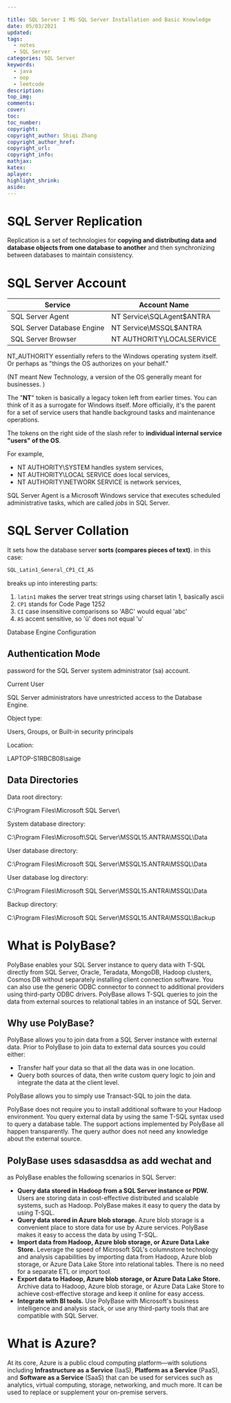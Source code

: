 ```yaml
---

title: SQL Server I MS SQL Server Installation and Basic Knowledge
date: 05/03/2021
updated: 
tags: 
  - notes
  - SQL Server
categories: SQL Server
keywords: 
  - java
  - oop
  - leetcode
description: 
top_img: 
comments: 
cover: 
toc: 
toc_number: 
copyright:
copyright_author: Shiqi Zhang
copyright_author_href:
copyright_url:
copyright_info:
mathjax:
katex:
aplayer:
highlight_shrink:
aside:
---
```


# SQL Server Replication

Replication is a set of technologies for **copying and distributing data and database objects from one database to another** and then synchronizing between databases to maintain consistency. 

# SQL Server Account

| Service                    | Account Name              |
| -------------------------- | ------------------------- |
| SQL Server Agent           | NT Service\SQLAgent$ANTRA |
| SQL Server Database Engine | NT Service\MSSQL$ANTRA    |
| SQL Server Browser         | NT AUTHORITY\LOCALSERVICE |



NT_AUTHORITY essentially refers to the Windows operating system itself. Or perhaps as "things the OS authorizes on your behalf."

(NT meant New Technology, a version of the OS generally meant for businesses. )

The "**NT**" token is basically a legacy token left from earlier times. You can think of it as a surrogate for Windows itself. More officially, it's the parent for a set of service users that handle background tasks and maintenance operations.

The tokens on the right side of the slash refer to **individual internal service "users" of the OS**. 

For example, 

- NT AUTHORITY\SYSTEM handles system services, 
- NT AUTHORITY\LOCAL SERVICE does local services, 
- NT AUTHORITY\NETWORK SERVICE is network services, 



SQL Server Agent is a Microsoft Windows service that executes scheduled administrative tasks, which are called *jobs* in SQL Server.

# SQL Server Collation

It sets how the database server **sorts (compares pieces of text)**. in this case:

```sql
SQL_Latin1_General_CP1_CI_AS
```

breaks up into interesting parts:

1. `latin1` makes the server treat strings using charset latin 1, basically ascii
2. `CP1` stands for Code Page 1252
3. `CI` case insensitive comparisons so 'ABC' would equal 'abc'
4. `AS` accent sensitive, so 'ü' does not equal 'u'

Database Engine Configuration

## Authentication Mode

password for the SQL Server system administrator (sa) account.

Current User

SQL Server administrators have unrestricted access to the Database Engine.

Object type:

Users, Groups, or Built-in security principals

Location:

LAPTOP-S1RBCB08\saige

## Data Directories

Data root directory:

C:\Program Files\Microsoft SQL Server\

System database   directory:

C:\Program Files\Microsoft\SQL Server\MSSQL15.ANTRA\MSSQL\Data

User database directory:

C:\Program Files\Microsoft SQL Server\MSSQL15.ANTRA\MSSQL\Data

User database log directory:

C:\Program Files\Microsoft SQL Server\MSSQL15.ANTRA\MSSQL\Data

Backup directory:

C:\Program Files\Microsoft SQL Server\MSSQL15.ANTRA\MSSQL\Backup

# What is PolyBase?

PolyBase enables your SQL Server instance to query data with T-SQL directly from SQL Server, Oracle, Teradata, MongoDB, Hadoop clusters, Cosmos DB without separately installing client connection software. You can also use the generic ODBC connector to connect to additional providers using third-party ODBC drivers. PolyBase allows T-SQL queries to join the data from external sources to relational tables in an instance of SQL Server.

## Why use PolyBase?

PolyBase allows you to join data from a SQL Server instance with external data. Prior to PolyBase to join data to external data sources you could either:

- Transfer half your data so that all the data was in one location.
- Query both sources of data, then write custom query logic to join and integrate the data at the client level.

PolyBase allows you to simply use Transact-SQL to join the data.

PolyBase does not require you to install additional software to your Hadoop environment. You query external data by using the same T-SQL syntax used to query a database table. The support actions implemented by PolyBase all happen transparently. The query author does not need any knowledge about the external source.

## PolyBase uses sdasasddsa as  add wechat and 

as PolyBase enables the following scenarios in SQL Server:

- **Query data stored in Hadoop from a SQL Server instance or PDW.** Users are storing data in cost-effective distributed and scalable systems, such as Hadoop. PolyBase makes it easy to query the data by using T-SQL.
- **Query data stored in Azure blob storage.** Azure blob storage is a convenient place to store data for use by Azure services. PolyBase makes it easy to access the data by using T-SQL.
- **Import data from Hadoop, Azure blob storage, or Azure Data Lake Store.** Leverage the speed of Microsoft SQL's columnstore technology and analysis capabilities by importing data from Hadoop, Azure blob storage, or Azure Data Lake Store into relational tables. There is no need for a separate ETL or import tool.
- **Export data to Hadoop, Azure blob storage, or Azure Data Lake Store.** Archive data to Hadoop, Azure blob storage, or Azure Data Lake Store to achieve cost-effective storage and keep it online for easy access.
- **Integrate with BI tools.** Use PolyBase with Microsoft's business intelligence and analysis stack, or use any third-party tools that are compatible with SQL Server.



# **What is Azure?**

At its core, Azure is a public cloud computing platform—with solutions including **Infrastructure as a Service** (IaaS), **Platform as a Service** (PaaS), and **Software as a Service** (SaaS) that can be used for services such as analytics, virtual computing, storage, networking, and much more. It can be used to replace or supplement your on-premise servers.



